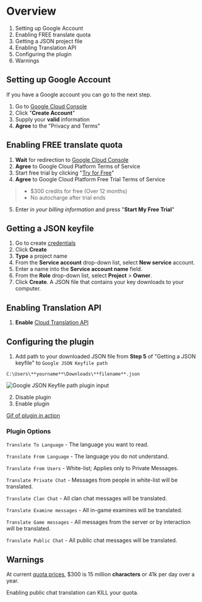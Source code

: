 # Overview
1. Setting up Google Account
2. Enabling FREE translate quota
3. Getting a JSON project file
4. Enabling Translation API
5. Configuring the plugin
6. Warnings

## Setting up Google Account
If you have a Google account you can go to the next step.
1. Go to [Google Cloud Console](https://console.cloud.google.com)
2. Click "**Create Account**"
3. Supply your **valid** information 
4. **Agree** to the "Privacy and Terms"

## Enabling FREE translate quota
1. **Wait** for redirection to [Google Cloud Console](https://console.cloud.google.com/getting-started?pli=1)
2. **Agree** to Google Cloud Platform Terms of Service
3. Start free trial by clicking "[Try for Free](https://console.cloud.google.com/freetrial)"
4. **Agree** to Google Cloud Platform Free Trial Terms of Service
> * $300 credits for free (Over 12 months)
> * No autocharge after trial ends
5. Enter in _your billing information_ and press "**Start My Free Trial**"

## Getting a JSON keyfile
1. Go to create [credentials](https://console.cloud.google.com/apis/credentials/serviceaccountkey)
2. Click **Create**
3. **Type** a project name
2. From the **Service account** drop-down list, select **New service** account.
3. Enter a name into the **Service account name** field.
4. From the **Role** drop-down list, select **Project** > **Owner**.
5. Click **Create**. A JSON file that contains your key downloads to your computer.

## Enabling Translation API
1. **Enable** [Cloud Translation API](https://console.cloud.google.com/apis/library/translate.googleapis.com)

## Configuring the plugin
1. Add path to your downloaded JSON file from **Step 5** of "Getting a JSON keyfile" to `Google JSON Keyfile path`

`C:\Users\**yourname**\Downloads\**filename**.json`

![Google JSON Keyfile path plugin input](https://i.imgur.com/LoGPvoc.png)

2. Disable plugin
3. Enable plugin

[Gif of plugin in action](https://i.imgur.com/sLbycv4.gifv)

### Plugin Options
`Translate To Language` - The language you want to read.

`Translate From Language` - The language you do not understand.

`Translate From Users` - White-list; Applies only to Private Messages.

`Translate Private Chat` - Messages from people in white-list will be translated.

`Translate Clan Chat` - All clan chat messages will be translated.

`Translate Examine messages` - All in-game examines will be translated.

`Translate Game messages` - All messages from the server or by interaction will be translated.

`Translate Public Chat` - All public chat messages will be translated.

## Warnings
At current [quota prices](https://cloud.google.com/translate/pricing?csw=1), $300 is 15 million **characters** or 41k per day over a year.

Enabling public chat translation can KILL your quota.
